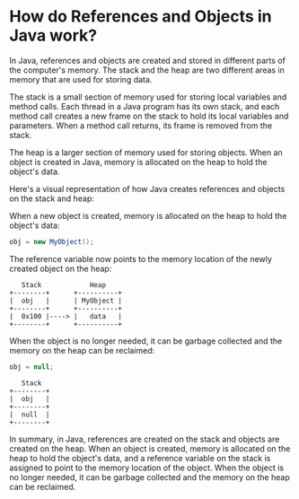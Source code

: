 # How do References and Objects in Java work?

In Java, references and objects are created and stored in different parts of the computer's memory. The stack and the heap are two different areas in memory that are used for storing data.

The stack is a small section of memory used for storing local variables and method calls. Each thread in a Java program has its own stack, and each method call creates a new frame on the stack to hold its local variables and parameters. When a method call returns, its frame is removed from the stack.

The heap is a larger section of memory used for storing objects. When an object is created in Java, memory is allocated on the heap to hold the object's data.

Here's a visual representation of how Java creates references and objects on the stack and heap:

When a new object is created, memory is allocated on the heap to hold the object's data:
```java
obj = new MyObject();
```
The reference variable now points to the memory location of the newly created object on the heap:
```
   Stack            Heap
+--------+      +----------+
|  obj   |      | MyObject |
+--------+      +----------+
|  0x100 |----> |   data   |
+--------+      +----------+

```
When the object is no longer needed, it can be garbage collected and the memory on the heap can be reclaimed:
```java
obj = null;
```
```
   Stack
+--------+
|  obj   |    
+--------+
|  null  |
+--------+
```
In summary, in Java, references are created on the stack and objects are created on the heap. When an object is created, memory is allocated on the heap to hold the object's data, and a reference variable on the stack is assigned to point to the memory location of the object. When the object is no longer needed, it can be garbage collected and the memory on the heap can be reclaimed.
